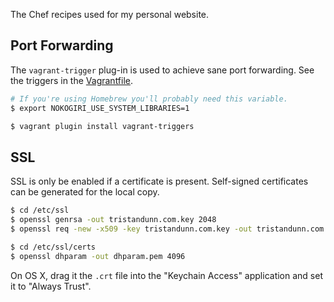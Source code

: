 The Chef recipes used for my personal website.

## Port Forwarding

The `vagrant-trigger` plug-in is used to achieve sane port forwarding. See the triggers in the [Vagrantfile][].

```sh
# If you're using Homebrew you'll probably need this variable.
$ export NOKOGIRI_USE_SYSTEM_LIBRARIES=1

$ vagrant plugin install vagrant-triggers
```

## SSL

SSL is only be enabled if a certificate is present. Self-signed certificates can be generated for the local copy.

```sh
$ cd /etc/ssl
$ openssl genrsa -out tristandunn.com.key 2048
$ openssl req -new -x509 -key tristandunn.com.key -out tristandunn.com.crt -days 3650 -subj /CN=tristandunn.local

$ cd /etc/ssl/certs
$ openssl dhparam -out dhparam.pem 4096
```

On OS X, drag it the `.crt` file into the "Keychain Access" application and set it to "Always Trust".

[Vagrantfile]: https://github.com/tristandunn/tristandunn.com-chef/blob/master/Vagrantfile
